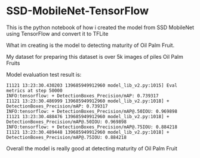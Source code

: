 # SSD-MobileNet-TensorFlow
This is the python notebook of how i created the model from SSD MobileNet using TensorFlow and convert it to TFLite

What im creating is the model to detecting maturity of Oil Palm Fruit.

My dataset for preparing this dataset is over 5k images of piles Oil Palm Fruits

Model evaluation test result is:

    I1121 13:23:30.430203 139685949912960 model_lib_v2.py:1015] Eval metrics at step 50000 
    INFO:tensorflow: + DetectionBoxes_Precision/mAP: 0.739317 
    I1121 13:23:30.486999 139685949912960 model_lib_v2.py:1018] + DetectionBoxes_Precision/mAP: 0.739317 
    INFO:tensorflow: + DetectionBoxes_Precision/mAP@.50IOU: 0.969898 
    I1121 13:23:30.488476 139685949912960 model_lib_v2.py:1018] + DetectionBoxes_Precision/mAP@.50IOU: 0.969898 
    INFO:tensorflow: + DetectionBoxes_Precision/mAP@.75IOU: 0.884218 
    I1121 13:23:30.489448 139685949912960 model_lib_v2.py:1018] + DetectionBoxes_Precision/mAP@.75IOU: 0.884218

Overall the model is really good at detecting maturity of Oil Palm Fruit
